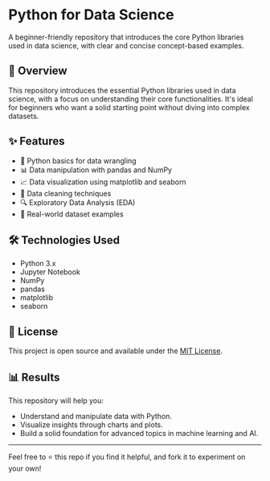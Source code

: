 # Python for Data Science
A beginner-friendly repository that introduces the core Python libraries used in data science, with clear and concise concept-based examples.

## 📌 Overview

This repository introduces the essential Python libraries used in data science, with a focus on understanding their core functionalities. It's ideal for beginners who want a solid starting point without diving into complex datasets.

## ✨ Features

- 🐍 Python basics for data wrangling
- 📊 Data manipulation with pandas and NumPy
- 📈 Data visualization using matplotlib and seaborn
- 🧹 Data cleaning techniques
- 🔍 Exploratory Data Analysis (EDA)
- 💾 Real-world dataset examples


## 🛠️ Technologies Used

- Python 3.x  
- Jupyter Notebook  
- NumPy  
- pandas  
- matplotlib  
- seaborn  

## 📜 License

This project is open source and available under the [MIT License](LICENSE).

## 📊 Results

This repository will help you:

- Understand and manipulate data with Python.
- Visualize insights through charts and plots.
- Build a solid foundation for advanced topics in machine learning and AI.

---

Feel free to ⭐️ this repo if you find it helpful, and fork it to experiment on your own!
